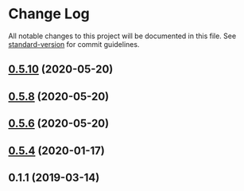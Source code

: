 # Change Log

All notable changes to this project will be documented in this file. See [standard-version](https://github.com/conventional-changelog/standard-version) for commit guidelines.

<a name="0.5.10"></a>
## [0.5.10](https://github.com/accurat/data-juggler/compare/v0.5.8...v0.5.10) (2020-05-20)



<a name="0.5.8"></a>
## [0.5.8](https://github.com/accurat/data-juggler/compare/v0.5.6...v0.5.8) (2020-05-20)



<a name="0.5.6"></a>
## [0.5.6](https://github.com/accurat/data-juggler/compare/v0.5.4...v0.5.6) (2020-05-20)



<a name="0.5.4"></a>
## [0.5.4](https://github.com/accurat/data-juggler/compare/v0.3.0...v0.5.4) (2020-01-17)



<a name="0.1.1"></a>
## 0.1.1 (2019-03-14)
